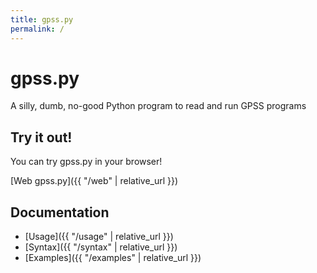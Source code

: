 ```yaml
---
title: gpss.py
permalink: /
---
```


# gpss.py
A silly, dumb, no-good Python program to read and run GPSS programs

## Try it out!
You can try gpss.py in your browser!

[Web gpss.py]({{ "/web" | relative_url }})

## Documentation
- [Usage]({{ "/usage" | relative_url }})
- [Syntax]({{ "/syntax" | relative_url }})
- [Examples]({{ "/examples" | relative_url }})
